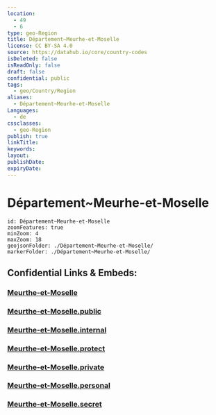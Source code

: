 ```yaml
---
location:
  - 49
  - 6
type: geo-Region
title: Département~Meurhe-et-Moselle
license: CC BY-SA 4.0
source: https://datahub.io/core/country-codes
isDeleted: false
isReadOnly: false
draft: false
confidential: public
tags:
  - geo/Country/Region
aliases:
  - Département~Meurhe-et-Moselle
Languages:
  - de
cssclasses:
  - geo-Region
publish: true
linkTitle:
keywords:
layout:
publishDate:
expiryDate:
---
```


# Département~Meurhe-et-Moselle

```leaflet
id: Département~Meurhe-et-Moselle
zoomFeatures: true 
minZoom: 4 
maxZoom: 18
geojsonFolder: ./Département~Meurhe-et-Moselle/
markerFolder: ./Département~Meurhe-et-Moselle/
```


## Confidential Links & Embeds: 

### [Meurthe-et-Moselle](/_Standards/Earth/Continent/Europe/Europe~West/France/regions~France/Grand_Est/departments~Grand_Est/Meurthe-et-Moselle.md) 

### [Meurthe-et-Moselle.public](/_public/Earth/Continent/Europe/Europe~West/France/regions~France/Grand_Est/departments~Grand_Est/Meurthe-et-Moselle.public.md) 

### [Meurthe-et-Moselle.internal](/_internal/Earth/Continent/Europe/Europe~West/France/regions~France/Grand_Est/departments~Grand_Est/Meurthe-et-Moselle.internal.md) 

### [Meurthe-et-Moselle.protect](/_protect/Earth/Continent/Europe/Europe~West/France/regions~France/Grand_Est/departments~Grand_Est/Meurthe-et-Moselle.protect.md) 

### [Meurthe-et-Moselle.private](/_private/Earth/Continent/Europe/Europe~West/France/regions~France/Grand_Est/departments~Grand_Est/Meurthe-et-Moselle.private.md) 

### [Meurthe-et-Moselle.personal](/_personal/Earth/Continent/Europe/Europe~West/France/regions~France/Grand_Est/departments~Grand_Est/Meurthe-et-Moselle.personal.md) 

### [Meurthe-et-Moselle.secret](/_secret/Earth/Continent/Europe/Europe~West/France/regions~France/Grand_Est/departments~Grand_Est/Meurthe-et-Moselle.secret.md)

